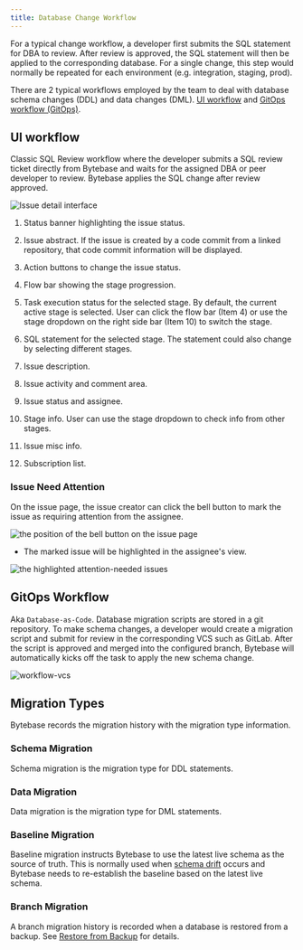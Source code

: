 ```yaml
---
title: Database Change Workflow
---
```


For a typical change workflow, a developer first submits the SQL statement for DBA to review. After review is approved, the SQL statement will then be applied to the corresponding database. For a single change, this step would normally be repeated for each environment (e.g. integration, staging, prod).

There are 2 typical workflows employed by the team to deal with database schema changes (DDL) and data changes (DML). [UI workflow](#ui-workflow) and [GitOps workflow (GitOps)](#gitops-workflow).

## UI workflow

Classic SQL Review workflow where the developer submits a SQL review ticket directly from Bytebase and waits for the assigned DBA or peer developer to review. Bytebase applies the SQL change after review approved.

![Issue detail interface](/content/docs/issue-view-annotated.png)

1. Status banner highlighting the issue status.

2. Issue abstract. If the issue is created by a code commit from a linked repository, that code commit information will be displayed.

3. Action buttons to change the issue status.

4. Flow bar showing the stage progression.

5. Task execution status for the selected stage. By default, the current active stage is selected. User can click the flow bar (Item 4) or use the stage dropdown on the right side bar (Item 10) to switch the stage.

6. SQL statement for the selected stage. The statement could also change by selecting different stages.

7. Issue description.

8. Issue activity and comment area.

9. Issue status and assignee.

10. Stage info. User can use the stage dropdown to check info from other stages.

11. Issue misc info.

12. Subscription list.

### Issue Need Attention

On the issue page, the issue creator can click the bell button to mark the issue as requiring attention from the assignee.

![the position of the bell button on the issue page](/content/docs/change-database/change-workflow/position.webp)

- The marked issue will be highlighted in the assignee's view.

![the highlighted attention-needed issues](/content/docs/change-database/change-workflow/highlighted.webp)

## GitOps Workflow

Aka `Database-as-Code`. Database migration scripts are stored in a git repository. To make schema changes, a developer would create a migration script and submit for review in the corresponding VCS such as GitLab. After the script is approved and merged into the configured branch, Bytebase will automatically kicks off the task to apply the new schema change.

![workflow-vcs](/content/docs/workflow-vcs.png)

## Migration Types

Bytebase records the migration history with the migration type information.

### Schema Migration

Schema migration is the migration type for DDL statements.

### Data Migration

Data migration is the migration type for DML statements.

### Baseline Migration

Baseline migration instructs Bytebase to use the latest live schema as the source of truth. This is normally used when [schema drift](/docs/change-database/drift-detection) occurs and Bytebase needs to re-establish the baseline based on the latest live schema.

### Branch Migration

A branch migration history is recorded when a database is restored from a backup. See [Restore from Backup](/docs/disaster-recovery/restore-from-backup#step-4-view-the-restored-database) for details.
